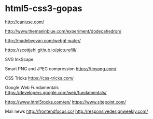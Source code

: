 # html5-css3-gopas

http://caniuse.com/

http://www.themaninblue.com/experiment/dodecahedron/

http://madebyevan.com/webgl-water/


https://scottjehl.github.io/picturefill/


SVG InkScape


Smart PNG and JPEG compression
https://tinypng.com/


CSS Tricks
https://css-tricks.com/


Google Web Fundamentals
https://developers.google.com/web/fundamentals/


https://www.html5rocks.com/en/
https://www.sitepoint.com/


Mail news
http://frontendfocus.co/
http://responsivedesignweekly.com/